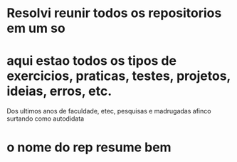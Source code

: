 # Resolvi reunir todos os repositorios em um so

# aqui estao todos os tipos de exercicios, praticas, testes, projetos, ideias, erros, etc.
Dos ultimos anos de faculdade, etec, pesquisas e madrugadas afinco surtando como autodidata

# o nome do rep resume bem
